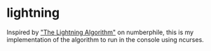 # lightning
Inspired by ["The Lightning Algorithm"](https://www.numberphile.com/videos/the-lightning-algorithm) on numberphile, this is my implementation of the algorithm to run in the console using ncurses.

